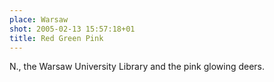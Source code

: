```yaml
---
place: Warsaw
shot: 2005-02-13 15:57:18+01
title: Red Green Pink
---
```


N., the Warsaw University Library and the pink glowing deers.
